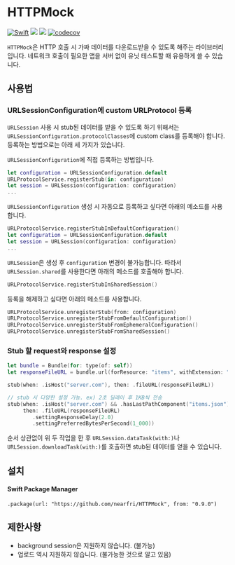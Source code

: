 # HTTPMock
[![Swift](https://github.com/nearfri/HTTPMock/actions/workflows/swift.yml/badge.svg)](https://github.com/nearfri/HTTPMock/actions/workflows/swift.yml)
[![](https://img.shields.io/endpoint?url=https%3A%2F%2Fswiftpackageindex.com%2Fapi%2Fpackages%2Fnearfri%2FHTTPMock%2Fbadge%3Ftype%3Dswift-versions)](https://swiftpackageindex.com/nearfri/HTTPMock)
[![](https://img.shields.io/endpoint?url=https%3A%2F%2Fswiftpackageindex.com%2Fapi%2Fpackages%2Fnearfri%2FHTTPMock%2Fbadge%3Ftype%3Dplatforms)](https://swiftpackageindex.com/nearfri/HTTPMock)
[![codecov](https://codecov.io/gh/nearfri/HTTPMock/branch/main/graph/badge.svg?token=LAQBRRRYMZ)](https://codecov.io/gh/nearfri/HTTPMock)

`HTTPMock`은 HTTP 호출 시 가짜 데이터를 다운로드받을 수 있도록 해주는 라이브러리입니다.
네트워크 호출이 필요한 앱을 서버 없이 유닛 테스트할 때 유용하게 쓸 수 있습니다.

## 사용법

### URLSessionConfiguration에 custom URLProtocol 등록
`URLSession` 사용 시 stub된 데이터를 받을 수 있도록 하기 위해서는 `URLSessionConfiguration.protocolClasses`에
custom class를 등록해야 합니다. 등록하는 방법으로는 아래 세 가지가 있습니다.

`URLSessionConfiguration`에 직접 등록하는 방법입니다.
```swift
let configuration = URLSessionConfiguration.default
URLProtocolService.registerStub(in: configuration)
let session = URLSession(configuration: configuration)
...
```

`URLSessionConfiguration` 생성 시 자동으로 등록하고 싶다면 아래의 메소드를 사용합니다.
```swift
URLProtocolService.registerStubInDefaultConfiguration()
let configuration = URLSessionConfiguration.default
let session = URLSession(configuration: configuration)
...
```

`URLSession`은 생성 후 `configuration` 변경이 불가능합니다. 따라서 `URLSession.shared`를 사용한다면 아래의 메소드를 호출해야 합니다.
```swift
URLProtocolService.registerStubInSharedSession()
```

등록을 해제하고 싶다면 아래의 메소드를 사용합니다.
```swift
URLProtocolService.unregisterStub(from: configuration)
URLProtocolService.unregisterStubFromDefaultConfiguration()
URLProtocolService.unregisterStubFromEphemeralConfiguration()
URLProtocolService.unregisterStubFromSharedSession()
```

### Stub 할 request와 response 설정
```swift
let bundle = Bundle(for: type(of: self))
let responseFileURL = bundle.url(forResource: "items", withExtension: "json")!

stub(when: .isHost("server.com"), then: .fileURL(responseFileURL))

// stub 시 다양한 설정 가능. ex) 2초 딜레이 후 1KB씩 전송
stub(when: .isHost("server.com") && .hasLastPathComponent("items.json"),
     then: .fileURL(responseFileURL)
        .settingResponseDelay(2.0)
        .settingPreferredBytesPerSecond(1_000))

```

순서 상관없이 위 두 작업을 한 후 `URLSession.dataTask(with:)`나 `URLSession.downloadTask(with:)`를 호출하면 stub된 데이터를 얻을 수 있습니다.

## 설치

#### Swift Package Manager
```
.package(url: "https://github.com/nearfri/HTTPMock", from: "0.9.0")
```

## 제한사항
* background session은 지원하지 않습니다. (불가능)
* 업로드 역시 지원하지 않습니다. (불가능한 것으로 알고 있음)
